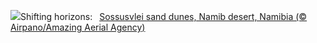 ![](https://www.bing.com/th?id=OHR.NamibiaDunes_EN-GB9795419612_UHD.jpg&w=1000)Shifting horizons:&nbsp;&ensp;[Sossusvlei sand dunes, Namib desert, Namibia (© Airpano/Amazing Aerial Agency)](https://www.bing.com/th?id=OHR.NamibiaDunes_EN-GB9795419612_UHD.jpg)
<br><br/>
